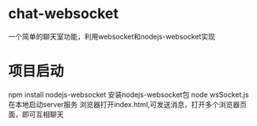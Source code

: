 # chat-websocket
一个简单的聊天室功能，利用websocket和nodejs-websocket实现
# 项目启动
npm install nodejs-websocket 安装nodejs-websocket包
node wsSocket.js 在本地启动server服务
浏览器打开index.html,可发送消息，打开多个浏览器页面，即可互相聊天
